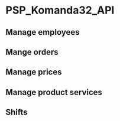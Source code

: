 # PSP_Komanda32_API
## Manage employees
## Mange orders
## Manage prices
## Manage product services
## Shifts
